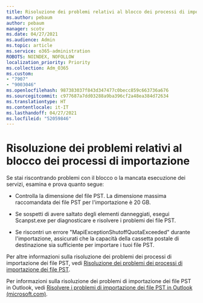 ```yaml
---
title: Risoluzione dei problemi relativi al blocco dei processi di importazione
ms.author: pebaum
author: pebaum
manager: scotv
ms.date: 04/27/2021
ms.audience: Admin
ms.topic: article
ms.service: o365-administration
ROBOTS: NOINDEX, NOFOLLOW
localization_priority: Priority
ms.collection: Adm_O365
ms.custom:
- "7907"
- "9003046"
ms.openlocfilehash: 987383037f843d347477c0becc859c663736a676
ms.sourcegitcommit: c977687a7dd03288a9ba396cf2a48ea384d72634
ms.translationtype: HT
ms.contentlocale: it-IT
ms.lasthandoff: 04/27/2021
ms.locfileid: "52059846"
---
```

# <a name="troubleshooting-import-service-job-stuck"></a>Risoluzione dei problemi relativi al blocco dei processi di importazione

Se stai riscontrando problemi con il blocco o la mancata esecuzione dei servizi, esamina e prova quanto segue:

- Controlla la dimensione del file PST. La dimensione massima raccomandata dei file PST per l'importazione è 20 GB.

- Se sospetti di avere saltato degli elementi danneggiati, esegui Scanpst.exe per diagnosticare e risolvere i problemi dei file PST.

- Se riscontri un errore "MapiExceptionShutoffQuotaExceeded" durante l'importazione, assicurati che la capacità della cassetta postale di destinazione sia sufficiente per importare i tuoi file PST.

Per altre informazioni sulla risoluzione dei problemi dei processi di importazione dei file PST, vedi [Risoluzione dei problemi dei processi di importazione dei file PST](https://docs.microsoft.com/office365/troubleshoot/pst-import-service/issues-with-pst-import-job).

Per informazioni sulla risoluzione dei problemi di importazione dei file PST in Outlook, vedi [Risolvere i problemi di importazione dei file PST in Outlook (microsoft.com)](https://support.microsoft.com/topic/fix-problems-importing-an-outlook-pst-file-2d2e50dc-5c36-4ab2-ab50-f1be733b3d6e?ui=en-us&rs=en-us&ad=us).